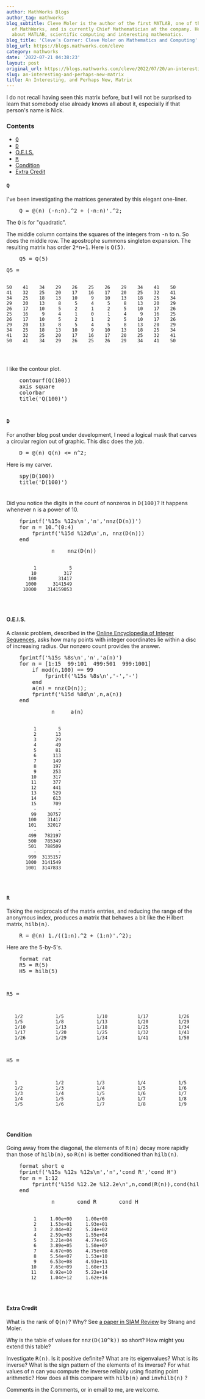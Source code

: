 ```yaml
---
author: MathWorks Blogs
author_tag: mathworks
blog_subtitle: Cleve Moler is the author of the first MATLAB, one of the founders
  of MathWorks, and is currently Chief Mathematician at the company. He writes here
  about MATLAB, scientific computing and interesting mathematics.
blog_title: 'Cleve’s Corner: Cleve Moler on Mathematics and Computing'
blog_url: https://blogs.mathworks.com/cleve
category: mathworks
date: '2022-07-21 04:38:23'
layout: post
original_url: https://blogs.mathworks.com/cleve/2022/07/20/an-interesting-and-perhaps-new-matrix/?s_tid=feedtopost
slug: an-interesting-and-perhaps-new-matrix
title: An Interesting, and Perhaps New, Matrix
---
```


<div class="content"><!--introduction--><p>I do not recall having seen this matrix before, but I will not be surprised to learn that somebody else already knows all about it, especially if that person's name is Nick.</p>
<!--/introduction--><h3>Contents</h3><div><ul><li><a href="https://feeds.feedburner.com/mathworks/moler#17afe407-67a2-462b-a10b-df348fccb837"><tt>Q</tt></a></li><li><a href="https://feeds.feedburner.com/mathworks/moler#044996c2-78b8-4a23-a809-6ed8ab3e3607"><tt>D</tt></a></li><li><a href="https://feeds.feedburner.com/mathworks/moler#eca1bb02-1ba1-4bbf-9ed0-39c244e018eb">O.E.I.S.</a></li><li><a href="https://feeds.feedburner.com/mathworks/moler#b7778074-8d3f-46ad-858b-13f27d2f99bd"><tt>R</tt></a></li><li><a href="https://feeds.feedburner.com/mathworks/moler#1e78f08f-c39d-4810-93bb-b0428456710c">Condition</a></li><li><a href="https://feeds.feedburner.com/mathworks/moler#c60c371e-4378-4499-8242-376b1b37da8c">Extra Credit</a></li></ul></div>
<h4><tt>Q</tt><a name="17afe407-67a2-462b-a10b-df348fccb837"></a></h4><p>I've been investigating the matrices generated by this elegant one-liner.</p>
<pre class="codeinput">    Q = @(n) (-n:n).^2 + (-n:n)'.^2;
</pre><p>The <tt>Q</tt> is for "quadratic".</p>
<p>The middle column contains the squares of the integers from <tt>-n</tt> to <tt>n</tt>. So does the middle row. The apostrophe summons singleton expansion. The resulting matrix has order <tt>2*n+1</tt>. Here is <tt>Q(5)</tt>.</p>
<pre class="codeinput">    Q5 = Q(5)
</pre><pre class="codeoutput">
Q5 =

    50    41    34    29    26    25    26    29    34    41    50
    41    32    25    20    17    16    17    20    25    32    41
    34    25    18    13    10     9    10    13    18    25    34
    29    20    13     8     5     4     5     8    13    20    29
    26    17    10     5     2     1     2     5    10    17    26
    25    16     9     4     1     0     1     4     9    16    25
    26    17    10     5     2     1     2     5    10    17    26
    29    20    13     8     5     4     5     8    13    20    29
    34    25    18    13    10     9    10    13    18    25    34
    41    32    25    20    17    16    17    20    25    32    41
    50    41    34    29    26    25    26    29    34    41    50

</pre><p>I like the contour plot.</p>
<pre class="codeinput">    contourf(Q(100))
    axis <span class="string">square</span>
    colorbar
    title(<span class="string">'Q(100)'</span>)
</pre><img alt="" hspace="5" src="http://blogs.mathworks.com/cleve/files/disc_blog_01.png" vspace="5" /> <h4><tt>D</tt><a name="044996c2-78b8-4a23-a809-6ed8ab3e3607"></a></h4><p>For another blog post under development, I need a logical mask that carves a circular region out of graphic.  This disc does the job.</p>
<pre class="codeinput">    D = @(n) Q(n) &lt;= n^2;
</pre><p>Here is my carver.</p>
<pre class="codeinput">    spy(D(100))
    title(<span class="string">'D(100)'</span>)
</pre><img alt="" hspace="5" src="http://blogs.mathworks.com/cleve/files/disc_blog_02.png" vspace="5" /> <p>Did you notice the digits in the count of nonzeros in <tt>D(100)</tt>? It happens whenever <tt>n</tt> is a power of 10.</p>
<pre class="codeinput">    fprintf(<span class="string">'%15s %12s\n'</span>,<span class="string">'n'</span>,<span class="string">'nnz(D(n))'</span>)
    <span class="keyword">for</span> n = 10.^(0:4)
        fprintf(<span class="string">'%15d %12d\n'</span>,n, nnz(D(n)))
    <span class="keyword">end</span>
</pre><pre class="codeoutput">              n    nnz(D(n))
              1            5
             10          317
            100        31417
           1000      3141549
          10000    314159053
</pre><h4>O.E.I.S.<a name="eca1bb02-1ba1-4bbf-9ed0-39c244e018eb"></a></h4><p>A classic problem, described in the <a href="https://oeis.org/A000328">Online Encyclopedia of Integer Sequences</a>, asks how many points with integer coordinates lie within a disc of increasing radius. Our nonzero count provides the answer.</p>
<pre class="codeinput">    fprintf(<span class="string">'%15s %8s\n'</span>,<span class="string">'n'</span>,<span class="string">'a(n)'</span>)
    <span class="keyword">for</span> n = [1:15  99:101  499:501  999:1001]
        <span class="keyword">if</span> mod(n,100) == 99
            fprintf(<span class="string">'%15s %8s\n'</span>,<span class="string">'-'</span>,<span class="string">'-'</span>)
        <span class="keyword">end</span>
        a(n) = nnz(D(n));
        fprintf(<span class="string">'%15d %8d\n'</span>,n,a(n))
    <span class="keyword">end</span>
</pre><pre class="codeoutput">              n     a(n)
              1        5
              2       13
              3       29
              4       49
              5       81
              6      113
              7      149
              8      197
              9      253
             10      317
             11      377
             12      441
             13      529
             14      613
             15      709
              -        -
             99    30757
            100    31417
            101    32017
              -        -
            499   782197
            500   785349
            501   788509
              -        -
            999  3135157
           1000  3141549
           1001  3147833
</pre><h4><tt>R</tt><a name="b7778074-8d3f-46ad-858b-13f27d2f99bd"></a></h4><p>Taking the reciprocals of the matrix entries, and reducing the range of the anonymous index, produces a matrix that behaves a bit like the Hilbert matrix, <tt>hilb(n)</tt>.</p>
<pre class="codeinput">    R = @(n) 1./((1:n).^2 + (1:n)'.^2);
</pre><p>Here are the 5-by-5's.</p>
<pre class="codeinput">    format <span class="string">rat</span>
    R5 = R(5)
    H5 = hilb(5)
</pre><pre class="codeoutput">
R5 =

       1/2            1/5            1/10           1/17           1/26    
       1/5            1/8            1/13           1/20           1/29    
       1/10           1/13           1/18           1/25           1/34    
       1/17           1/20           1/25           1/32           1/41    
       1/26           1/29           1/34           1/41           1/50    


H5 =

       1              1/2            1/3            1/4            1/5     
       1/2            1/3            1/4            1/5            1/6     
       1/3            1/4            1/5            1/6            1/7     
       1/4            1/5            1/6            1/7            1/8     
       1/5            1/6            1/7            1/8            1/9     

</pre><h4>Condition<a name="1e78f08f-c39d-4810-93bb-b0428456710c"></a></h4><p>Going away from the diagonal, the elements of <tt>R(n)</tt> decay more rapidly than those of <tt>hilb(n)</tt>, so <tt>R(n)</tt> is better conditioned than <tt>hilb(n)</tt>.</p>
<pre class="codeinput">    format <span class="string">short</span> <span class="string">e</span>
    fprintf(<span class="string">'%15s %12s %12s\n'</span>,<span class="string">'n'</span>,<span class="string">'cond R'</span>,<span class="string">'cond H'</span>)
    <span class="keyword">for</span> n = 1:12
        fprintf(<span class="string">'%15d %12.2e %12.2e\n'</span>,n,cond(R(n)),cond(hilb(n)))
    <span class="keyword">end</span>
</pre><pre class="codeoutput">              n       cond R       cond H
              1     1.00e+00     1.00e+00
              2     1.53e+01     1.93e+01
              3     2.04e+02     5.24e+02
              4     2.59e+03     1.55e+04
              5     3.21e+04     4.77e+05
              6     3.89e+05     1.50e+07
              7     4.67e+06     4.75e+08
              8     5.54e+07     1.53e+10
              9     6.53e+08     4.93e+11
             10     7.65e+09     1.60e+13
             11     8.92e+10     5.22e+14
             12     1.04e+12     1.62e+16
</pre><h4>Extra Credit<a name="c60c371e-4378-4499-8242-376b1b37da8c"></a></h4><p>What is the rank of <tt>Q(n)</tt>?  Why?  See <a href="https://epubs.siam.org/doi/epdf/10.1137/20M1358694">a paper in SIAM Review</a> by Strang and Moler.</p>
<p>Why is the table of values for <tt>nnz(D(10^k))</tt> so short? How might you extend this table?</p>
<p>Investigate <tt>R(n)</tt>.  Is it positive definite?  What are its eigenvalues?  What is its inverse?  What is the sign pattern of the elements of its inverse?  For what values of <tt>n</tt> can you compute the inverse reliably using floating point arithmetic? How does all this compare with <tt>hilb(n)</tt> and <tt>invhilb(n)</tt> ?</p>
<p>Comments in the Comments, or in email to me, are welcome.</p>
<!-- 
    function grabCode_4c513405f3644e5fbcae1bf70683cb1d() {
        // Remember the title so we can use it in the new page
        title = document.title;

        // Break up these strings so that their presence
        // in the Javascript doesn't mess up the search for
        // the MATLAB code.
        t1='4c513405f3644e5fbcae1bf70683cb1d ' + '##### ' + 'SOURCE BEGIN' + ' #####';
        t2='##### ' + 'SOURCE END' + ' #####' + ' 4c513405f3644e5fbcae1bf70683cb1d';
    
        b=document.getElementsByTagName('body')[0];
        i1=b.innerHTML.indexOf(t1)+t1.length;
        i2=b.innerHTML.indexOf(t2);
 
        code_string = b.innerHTML.substring(i1, i2);
        code_string = code_string.replace(/REPLACE_WITH_DASH_DASH/g,'--');

        // Use /x3C/g instead of the less-than character to avoid errors 
        // in the XML parser.
        // Use '\x26#60;' instead of '<' so that the XML parser
        // doesn't go ahead and substitute the less-than character. 
        code_string = code_string.replace(/\x3C/g, '\x26#60;');

        copyright = 'Copyright 2022 The MathWorks, Inc.';

        w = window.open();
        d = w.document;
        d.write('<pre>\n');
        d.write(code_string);

        // Add copyright line at the bottom if specified.
        if (copyright.length > 0) {
            d.writeln('');
            d.writeln('%%');
            if (copyright.length > 0) {
                d.writeln('% _' + copyright + '_');
            }
        }

        d.write('</pre>\n');

        d.title = title + ' (MATLAB code)';
        d.close();
    }   
     --><p style="text-align: right; font-size: xx-small; font-weight: lighter; font-style: italic; color: gray;"><br /><a href=""><span style="font-size: x-small; font-style: italic;">Get 
      the MATLAB code <noscript>(requires JavaScript)</noscript></span></a><br /><br />
      Published with MATLAB&reg; R2022a<br /></p>
</div>
<!--
4c513405f3644e5fbcae1bf70683cb1d ##### SOURCE BEGIN #####
%% An Interesting, and Perhaps New, Matrix
% I do not recall having seen this matrix before, but
% I will not be surprised to learn that somebody else already knows 
% all about it, especially if that person's name is Nick.

%% |Q| 
%
% I've been investigating the matrices generated by this elegant one-liner.
 
    Q = @(n) (-n:n).^2 + (-n:n)'.^2;

%%
% The |Q| is for "quadratic". 
%
% The middle column contains the squares of the integers from |-n| to |n|.
% So does the middle row. The apostrophe summons singleton expansion.
% The resulting matrix has order |2*n+1|.
% Here is |Q(5)|.

    Q5 = Q(5)

%%
% I like the contour plot.

    contourf(Q(100))
    axis square
    colorbar
    title('Q(100)')

%% |D|
% For another blog post under development, I need a logical mask that
% carves a circular region out of graphic.  This disc does the job.
 
    D = @(n) Q(n) <= n^2;

%%
% Here is my carver.

    spy(D(100))
    title('D(100)')

%% 
% Did you notice the digits in the count of
% nonzeros in |D(100)|?
% It happens whenever |n| is a power of 10.

    fprintf('%15s %12s\n','n','nnz(D(n))')
    for n = 10.^(0:4)
        fprintf('%15d %12d\n',n, nnz(D(n)))
    end

%% O.E.I.S.
% A classic problem, described in the <https://oeis.org/A000328
% Online Encyclopedia of Integer Sequences>, asks how many points with
% integer coordinates lie within a disc of increasing radius.
% Our nonzero count provides the answer.

    fprintf('%15s %8s\n','n','a(n)')
    for n = [1:15  99:101  499:501  999:1001]
        if mod(n,100) == 99
            fprintf('%15s %8s\n','-','-')
        end
        a(n) = nnz(D(n));
        fprintf('%15d %8d\n',n,a(n))
    end  

%% |R|
% Taking the reciprocals of the matrix entries, and reducing the range of
% the anonymous index, produces a matrix that behaves a bit like
% the Hilbert matrix, |hilb(n)|.

    R = @(n) 1./((1:n).^2 + (1:n)'.^2);

%%
% Here are the 5-by-5's.

    format rat
    R5 = R(5)
    H5 = hilb(5)

%% Condition
% Going away from the diagonal,
% the elements of |R(n)| decay more rapidly than those of |hilb(n)|,
% so |R(n)| is better conditioned than |hilb(n)|.

    format short e
    fprintf('%15s %12s %12s\n','n','cond R','cond H')
    for n = 1:12
        fprintf('%15d %12.2e %12.2e\n',n,cond(R(n)),cond(hilb(n)))
    end

%% Extra Credit
% What is the rank of |Q(n)|?  Why?  See 
% <https://epubs.siam.org/doi/epdf/10.1137/20M1358694
% a paper in SIAM Review> by Strang and Moler.
%
% Why is the table of values for |nnz(D(10^k))| so short?
% How might you extend this table?
%
% Investigate |R(n)|.  Is it positive definite?  What are its
% eigenvalues?  What is its inverse?  What is the sign pattern of
% the elements of its inverse?  For what values of |n| can you
% compute the inverse reliably using floating point arithmetic?
% How does all this compare with |hilb(n)| and |invhilb(n)| ?
%
% Comments in the Comments, or in email to me, are welcome. 

##### SOURCE END ##### 4c513405f3644e5fbcae1bf70683cb1d
-->